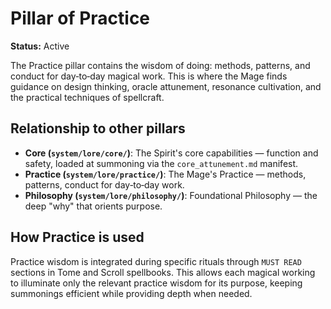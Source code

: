 # Pillar of Practice

**Status:** Active

The Practice pillar contains the wisdom of doing: methods, patterns, and conduct for day‑to‑day magical work. This is where the Mage finds guidance on design thinking, oracle attunement, resonance cultivation, and the practical techniques of spellcraft.

## Relationship to other pillars

*   **Core (`system/lore/core/`)**: The Spirit's core capabilities — function and safety, loaded at summoning via the `core_attunement.md` manifest.
*   **Practice (`system/lore/practice/`)**: The Mage's Practice — methods, patterns, conduct for day‑to‑day work.
*   **Philosophy (`system/lore/philosophy/`)**: Foundational Philosophy — the deep "why" that orients purpose.

## How Practice is used

Practice wisdom is integrated during specific rituals through `MUST READ` sections in Tome and Scroll spellbooks. This allows each magical working to illuminate only the relevant practice wisdom for its purpose, keeping summonings efficient while providing depth when needed.
